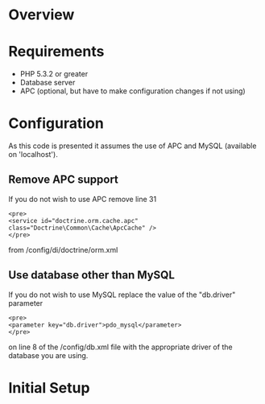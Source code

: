 
Overview
========



Requirements
============

 * PHP 5.3.2 or greater
 * Database server
 * APC (optional, but have to make configuration changes if not using) 


Configuration
=============

As this code is presented it assumes the use of APC and MySQL (available on 'localhost').

Remove APC support
------------------

If you do not wish to use APC remove line 31

	<pre>
	<service id="doctrine.orm.cache.apc" class="Doctrine\Common\Cache\ApcCache" />
	</pre>

from /config/di/doctrine/orm.xml

Use database other than MySQL
-----------------------------

If you do not wish to use MySQL replace the value of the "db.driver" parameter

	<pre>
	<parameter key="db.driver">pdo_mysql</parameter>
	</pre>

on line 8 of the /config/db.xml file with the appropriate driver of the database you are using.

 
Initial Setup
=============


